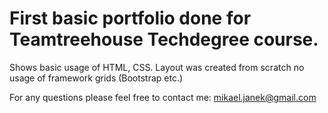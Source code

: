 # First basic portfolio done for Teamtreehouse Techdegree course.

Shows basic usage of HTML, CSS.
Layout was created from scratch no usage of framework grids (Bootstrap etc.)

For any questions please feel free to contact me:
mikael.janek@gmail.com
